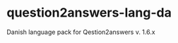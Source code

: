 question2answers-lang-da
========================

Danish language pack for Qestion2answers v. 1.6.x

